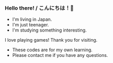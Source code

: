 ### Hello there! / こんにちは！👋

- I'm living in Japan.
- I'm just teenager.
- I'm studying something interesting.

I love playing games! Thank you for visiting.

* These codes are for my own learning.
* Please contact me if you have any questions.

<!--
**miyasoku/miyasoku** is a ✨ _special_ ✨ repository because its `README.md` (this file) appears on your GitHub profile.
-->
